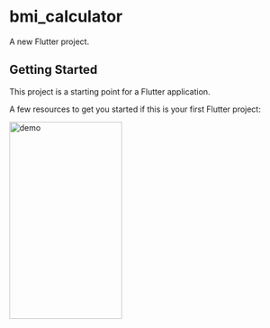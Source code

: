 # bmi_calculator

A new Flutter project.

## Getting Started

This project is a starting point for a Flutter application.

A few resources to get you started if this is your first Flutter project:

<img src="https://github.com/playatanu/bmi_calculator/blob/master/bmi_app_demo.gif?raw=true" alt="demo" width="200" height="350">
